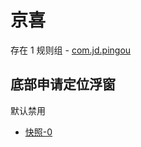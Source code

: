 # 京喜

存在 1 规则组 - [com.jd.pingou](/src/apps/com.jd.pingou.ts)

## 底部申请定位浮窗

默认禁用

- [快照-0](https://i.gkd.li/import/13804515)
